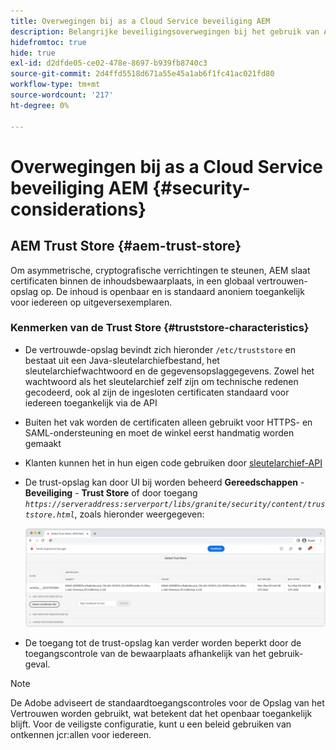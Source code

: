 ```yaml
---
title: Overwegingen bij as a Cloud Service beveiliging AEM
description: Belangrijke beveiligingsoverwegingen bij het gebruik van AEM as a Cloud Service
hidefromtoc: true
hide: true
exl-id: d2dfde05-ce02-478e-8697-b939fb8740c3
source-git-commit: 2d4ffd5518d671a55e45a1ab6f1fc41ac021fd80
workflow-type: tm+mt
source-wordcount: '217'
ht-degree: 0%

---
```


# Overwegingen bij as a Cloud Service beveiliging AEM {#security-considerations}

## AEM Trust Store {#aem-trust-store}

Om asymmetrische, cryptografische verrichtingen te steunen, AEM slaat certificaten binnen de inhoudsbewaarplaats, in een globaal vertrouwen-opslag op. De inhoud is openbaar en is standaard anoniem toegankelijk voor iedereen op uitgeversexemplaren.

### Kenmerken van de Trust Store {#truststore-characteristics}

* De vertrouwde-opslag bevindt zich hieronder `/etc/truststore` en bestaat uit een Java-sleutelarchiefbestand, het sleutelarchiefwachtwoord en de gegevensopslaggegevens. Zowel het wachtwoord als het sleutelarchief zelf zijn om technische redenen gecodeerd, ook al zijn de ingesloten certificaten standaard voor iedereen toegankelijk via de API
* Buiten het vak worden de certificaten alleen gebruikt voor HTTPS- en SAML-ondersteuning en moet de winkel eerst handmatig worden gemaakt
* Klanten kunnen het in hun eigen code gebruiken door [sleutelarchief-API](https://developer.adobe.com/experience-manager/reference-materials/6-5/javadoc/com/adobe/granite/keystore/KeyStoreService.html#getTrustStore-org.apache.sling.api.resource.ResourceResolver-)
* De trust-opslag kan door UI bij worden beheerd **Gereedschappen** - **Beveiliging** - **Trust Store** of door toegang *`https://serveraddress:serverport/libs/granite/security/content/truststore.html`*, zoals hieronder weergegeven:

  ![Betrouwbaarheidswinkelbeheer](/help/security/assets/global-trust-store-modified.png)

* De toegang tot de trust-opslag kan verder worden beperkt door de toegangscontrole van de bewaarplaats afhankelijk van het gebruik-geval.

>[!NOTE]
>
>De Adobe adviseert de standaardtoegangscontroles voor de Opslag van het Vertrouwen worden gebruikt, wat betekent dat het openbaar toegankelijk blijft. Voor de veiligste configuratie, kunt u een beleid gebruiken van ontkennen jcr:allen voor iedereen.

<!--
Commenting out section for now as requested by Lars

## Anonymous Permission Hardening Package {#anonymous-permission-hardening-package}

For more information on the Anonymous Hardening Package, see [Security Checklist](https://experienceleague.adobe.com/docs/experience-manager-65/administering/security/security-checklist.html#anonymous-permission-hardening-package).
-->
